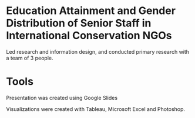 # Education Attainment and Gender Distribution of Senior Staff in International Conservation NGOs

Led research and information design, and conducted primary research with a team of 3 people. 

# Tools

Presentation was created using Google Slides

Visualizations were created with Tableau, Microsoft Excel and Photoshop.
